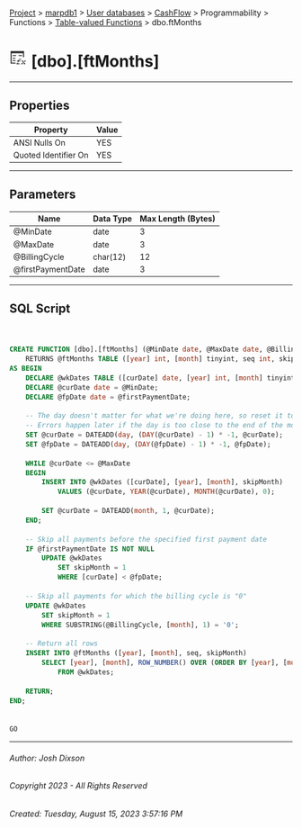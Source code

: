 #### 

[Project](../../../../../../index.md) > [marpdb1](../../../../../index.md) > [User databases](../../../../index.md) > [CashFlow](../../../index.md) > Programmability > Functions > [Table-valued Functions](Table-valued_Functions.md) > dbo.ftMonths

# ![Table-valued Functions](../../../../../../Images/Function_Table32.png) [dbo].[ftMonths]

---

## <a name="#properties"></a>Properties

| Property | Value |
|---|---|
| ANSI Nulls On | YES |
| Quoted Identifier On | YES |


---

## <a name="#parameters"></a>Parameters

| Name | Data Type | Max Length (Bytes) |
|---|---|---|
| @MinDate | date | 3 |
| @MaxDate | date | 3 |
| @BillingCycle | char(12) | 12 |
| @firstPaymentDate | date | 3 |


---

## <a name="#sqlscript"></a>SQL Script

```sql


CREATE FUNCTION [dbo].[ftMonths] (@MinDate date, @MaxDate date, @BillingCycle char(12), @firstPaymentDate date = NULL)
	RETURNS @ftMonths TABLE ([year] int, [month] tinyint, seq int, skipMonth bit)
AS BEGIN
	DECLARE @wkDates TABLE ([curDate] date, [year] int, [month] tinyint, skipMonth bit);
	DECLARE @curDate date = @MinDate;
	DECLARE @fpDate date = @firstPaymentDate;

	-- The day doesn't matter for what we're doing here, so reset it to the first of the month.
	-- Errors happen later if the day is too close to the end of the month or if the start date's day is earlier in the month than the end date's day.
	SET @curDate = DATEADD(day, (DAY(@curDate) - 1) * -1, @curDate);
	SET @fpDate = DATEADD(day, (DAY(@fpDate) - 1) * -1, @fpDate);
	
	WHILE @curDate <= @MaxDate
	BEGIN
		INSERT INTO @wkDates ([curDate], [year], [month], skipMonth)
			VALUES (@curDate, YEAR(@curDate), MONTH(@curDate), 0);
			
		SET @curDate = DATEADD(month, 1, @curDate);
	END;

	-- Skip all payments before the specified first payment date
	IF @firstPaymentDate IS NOT NULL
		UPDATE @wkDates
			SET skipMonth = 1
			WHERE [curDate] < @fpDate;

	-- Skip all payments for which the billing cycle is "0"
	UPDATE @wkDates
		SET skipMonth = 1
		WHERE SUBSTRING(@BillingCycle, [month], 1) = '0';
		
	-- Return all rows
	INSERT INTO @ftMonths ([year], [month], seq, skipMonth)
		SELECT [year], [month], ROW_NUMBER() OVER (ORDER BY [year], [month]) AS seq, skipMonth
			FROM @wkDates;
			
	RETURN;
END;


GO

```


---

###### Author:  Josh Dixson

###### Copyright 2023 - All Rights Reserved

###### Created: Tuesday, August 15, 2023 3:57:16 PM

